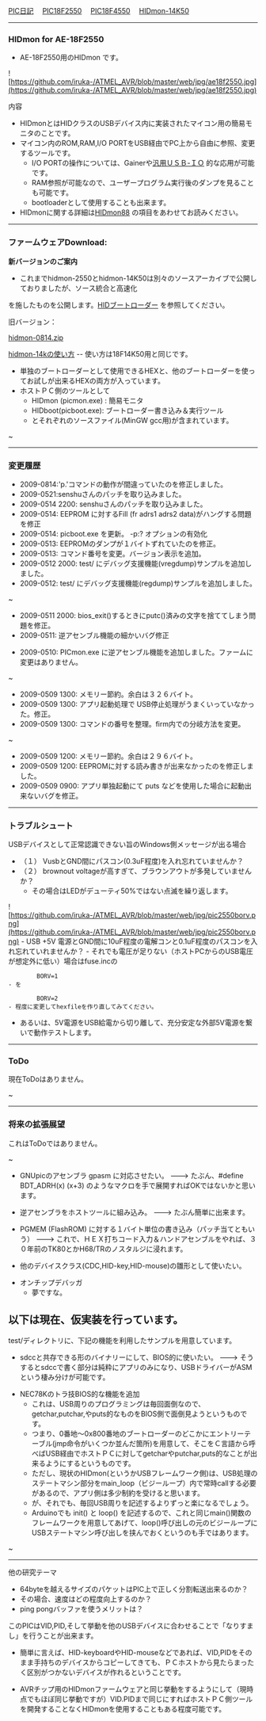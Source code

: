 ﻿[PIC日記](https://github.com/iruka-/ATMEL_AVR/blob/master/web/log/2009-05PIC.html)  　[PIC18F2550](PIC18F2550.md) 　[PIC18F4550](PIC18F4550.md) 　[HIDmon-14K50](HIDmon-14K50.md) 

- - - -
### HIDmon for AE-18F2550

- AE-18F2550用のHIDmon です。

<!-- dummy comment line for breaking list -->

![https://github.com/iruka-/ATMEL_AVR/blob/master/web/jpg/ae18f2550.jpg](https://github.com/iruka-/ATMEL_AVR/blob/master/web/jpg/ae18f2550.jpg) 

内容
- HIDmonとはHIDクラスのUSBデバイス内に実装されたマイコン用の簡易モニタのことです。
- マイコン内のROM,RAM,I/O PORTをUSB経由でPC上から自由に参照、変更するツールです。
    - I/O PORTの操作については、Gainerや[汎用ＵＳＢ-ＩＯ](汎用ＵＳＢ-ＩＯ.md) 的な応用が可能です。
    - RAM参照が可能なので、ユーザープログラム実行後のダンプを見ることも可能です。
    - bootloaderとして使用することも出来ます。
- HIDmonに関する詳細は[HIDmon88](HIDmon88.md) の項目をあわせてお読みください。

<!-- dummy comment line for breaking list -->

- - - -

### ファームウェアDownload:

**新バージョンのご案内**
- これまでhidmon-2550とhidmon-14K50は別々のソースアーカイブで公開しておりましたが、ソース統合と高速化

<!-- dummy comment line for breaking list -->
を施したものを公開します。[HIDブートローダー](pic18boot.md) を参照してください。


旧バージョン：

[hidmon-0814.zip](https://github.com/iruka-/ATMEL_AVR/blob/master/web/upload/PIC/hidmon-0814.zip) 

[hidmon-14kの使い方](hidmon-14kの使い方.md)  -- 使い方は18F14K50用と同じです。

- 単独のブートローダーとして使用できるHEXと、他のブートローダーを使ってお試しが出来るHEXの両方が入っています。
- ホストＰＣ側のツールとして
    - HIDmon (picmon.exe) : 簡易モニタ
    - HIDboot(picboot.exe): ブートローダー書き込み＆実行ツール
    - とそれぞれのソースファイル(MinGW gcc用)が含まれています。

<!-- dummy comment line for breaking list -->

~
- - - -

### 変更履歴

- 2009-0814:'p.'コマンドの動作が間違っていたのを修正しました。
- 2009-0521:senshuさんのパッチを取り込みました。
- 2009-0514 2200: senshuさんのパッチを取り込みました。
- 2009-0514:      EEPROM に対するFill (fr adrs1 adrs2 data)がハングする問題を修正
- 2009-0514:      picboot.exe を更新。 -p:? オプションの有効化
- 2009-0513:      EEPROMのダンプが１バイトずれていたのを修正。
- 2009-0513:      コマンド番号を変更。バージョン表示を追加。
- 2009-0512 2000: test/ にデバッグ支援機能(vregdump)サンプルを追加しました。
- 2009-0512:      test/ にデバッグ支援機能(regdump)サンプルを追加しました。

<!-- dummy comment line for breaking list -->

~

- 2009-0511 2000: bios_exit()するときにputc()済みの文字を捨ててしまう問題を修正。
- 2009-0511: 逆アセンブル機能の細かいバグ修正

<!-- dummy comment line for breaking list -->

- 2009-0510: PICmon.exe に逆アセンブル機能を追加しました。ファームに変更はありません。

<!-- dummy comment line for breaking list -->

~

- 2009-0509 1300: メモリー節約。余白は３２６バイト。
- 2009-0509 1300: アプリ起動処理で USB停止処理がうまくいっていなかった。修正。
- 2009-0509 1300: コマンドの番号を整理。firm内での分岐方法を変更。

<!-- dummy comment line for breaking list -->

~

- 2009-0509 1200: メモリー節約。余白は２９６バイト。
- 2009-0509 1200: EEPROMに対する読み書きが出来なかったのを修正しました。
- 2009-0509 0900: アプリ単独起動にて puts などを使用した場合に起動出来ないバグを修正。

<!-- dummy comment line for breaking list -->

- - - -
### トラブルシュート

USBデバイスとして正常認識できない旨のWindows側メッセージが出る場合
- （１） VusbとGND間にパスコン(0.3uF程度)を入れ忘れていませんか？
- （２） brownout voltageが高すぎて、ブラウンアウトが多発していませんか？
    - その場合はLEDがデューティ50%ではない点滅を繰り返します。

<!-- dummy comment line for breaking list -->
![https://github.com/iruka-/ATMEL_AVR/blob/master/web/jpg/pic2550borv.png](https://github.com/iruka-/ATMEL_AVR/blob/master/web/jpg/pic2550borv.png) 
    - USB +5V 電源とGND間に10uF程度の電解コンと0.1uF程度のパスコンを入れ忘れていれませんか？
    - それでも電圧が足りない（ホストPCからのUSB電圧が想定外に低い）場合はfuse.incの
    
    		BORV=1
    - を
    
    		BORV=2
    - 程度に変更してhexfileを作り直してみてください。
- あるいは、5V電源をUSB給電から切り離して、充分安定な外部5V電源を繋いで動作テストします。

<!-- dummy comment line for breaking list -->



- - - -
### ToDo

現在ToDoはありません。

~

- - - -

### 将来の拡張展望

これはToDoではありません。

~
- GNUpicのアセンブラ gpasm に対応させたい。 ---> たぶん、#define BDT_ADRH(x) (x+3) のようなマクロを手で展開すればOKではないかと思います。

<!-- dummy comment line for breaking list -->

- 逆アセンブラをホストツールに組み込み。 ---> たぶん簡単に出来ます。

<!-- dummy comment line for breaking list -->

- PGMEM (FlashROM) に対する１バイト単位の書き込み（パッチ当てともいう） ---> これで、ＨＥＸ打ちコード入力＆ハンドアセンブルをやれば、３０年前のTK80とかH68/TRのノスタルジに浸れます。

<!-- dummy comment line for breaking list -->


- 他のデバイスクラス(CDC,HID-key,HID-mouse)の雛形として使いたい。

<!-- dummy comment line for breaking list -->

- オンチップデバッガ
    - 夢ですな。

<!-- dummy comment line for breaking list -->

## 以下は現在、仮実装を行っています。

test/ディレクトリに、下記の機能を利用したサンプルを用意しています。

- sdccと共存できる形のバイナリーにして、BIOS的に使いたい。 ---> そうするとsdccで書く部分は純粋にアプリのみになり、USBドライバーがASMという棲み分けが可能です。

<!-- dummy comment line for breaking list -->

- NEC78Kのトラ技BIOS的な機能を追加
    - これは、USB周りのプログラミングは毎回面倒なので、getchar,putchar,やputs的なものをBIOS側で面倒見ようというものです。
    - つまり、0番地〜0x800番地のブートローダーのどこかにエントリーテーブル(jmp命令がいくつか並んだ箇所)を用意して、そこをＣ言語から呼べばUSB経由でホストＰＣに対してgetcharやputchar,puts的なことが出来るようにするというものです。
    - ただし、現状のHIDmon(というかUSBフレームワーク側)は、USB処理のステートマシン部分をmain_loop（ビジーループ）内で常時callする必要があるので、アプリ側は多少制約を受けると思います。
    - が、それでも、毎回USB周りを記述するよりずっと楽になるでしょう。
    - Arduinoでも init() と loop() を記述するので、これと同じmain()関数のフレームワークを用意してあげて、loop()呼び出しの元のビジーループにUSBステートマシン呼び出しを挟んでおくというのも手ではあります。

<!-- dummy comment line for breaking list -->



~
- - - -
他の研究テーマ
- 64byteを越えるサイズのパケットはPIC上で正しく分割転送出来るのか？
- その場合、速度はどの程度向上するのか？
- ping pongバッファを使うメリットは？

<!-- dummy comment line for breaking list -->

このPICはVID,PID,そして挙動を他のUSBデバイスに合わせることで「なりすまし」を行うことが出来ます。
- 簡単に言えば、HID-keyboardやHID-mouseなどであれば、VID,PIDをそのまま手持ちのデバイスからコピーしてきても、ＰＣホストから見たらまったく区別がつかないデバイスが作れるということです。

<!-- dummy comment line for breaking list -->

- AVRチップ用のHIDmonファームウェアと同じ挙動をするようにして（現時点でもほぼ同じ挙動ですが）VID.PIDまで同じにすればホストＰＣ側ツールを開発することなくHIDmonを使用することもある程度可能です。

